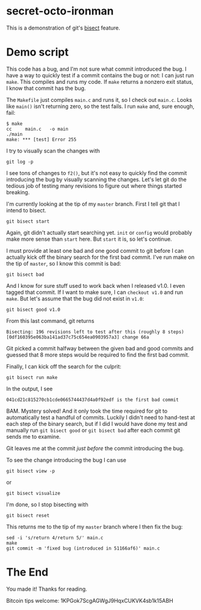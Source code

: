 # secret-octo-ironman

This is a demonstration of git's
[bisect](http://git-scm.com/book/ch6-5.html#Binary-Search) feature.

# Demo script

This code has a bug, and I'm not sure what commit introduced the bug. I have
a way to quickly test if a commit contains the bug or not: I can just run
`make`. This compiles and runs my code. If `make` returns a nonzero exit
status, I know that commit has the bug.

The `Makefile` just compiles `main.c` and runs it, so I check out `main.c`.
Looks like `main()` isn't returning zero, so the test fails. I run `make`
and, sure enough, fail:

    $ make
    cc     main.c   -o main
    ./main
    make: *** [test] Error 255

I try to visually scan the changes with

    git log -p

I see tons of changes to `f2()`, but it's not easy to quickly find the commit
introducing the bug by visually scanning the changes. Let's let git do the
tedious job of testing many revisions to figure out where things started
breaking.

I'm currently looking at the tip of my `master` branch. First I tell
git that I intend to bisect.

    git bisect start

Again, git didn't actually start searching yet. `init` or `config` would
probably make more sense than `start` here. But `start` it is, so let's
continue.

I must provide at least one bad and one good commit to git before I can
actually kick off the binary search for the first bad commit. I've run make on
the tip of `master`, so I know this commit is bad:

    git bisect bad

And I know for sure stuff used to work back when I released v1.0. I even
tagged that commit. If I want to make sure, I can `checkout v1.0` and run
`make`. But let's assume that the bug did not exist in `v1.0`:

    git bisect good v1.0

From this last command, git returns

    Bisecting: 196 revisions left to test after this (roughly 8 steps)
    [0df160395e063ba141ad37c75c654ea0903957a3] change 66a

Git picked a commit halfway between the given bad and good commits and
guessed that 8 more steps would be required to find the first bad commit.

Finally, I can kick off the search for the culprit:

    git bisect run make

In the output, I see

    041cd21c815270cb1cde0665744437d4a0f92edf is the first bad commit

BAM. Mystery solved! And it only took the time required for git to
automatically test a handful of commits. Luckily I didn't need to hand-test at
each step of the binary search, but if I did I would have done my test and
manually run `git bisect good` or `git bisect bad` after each commit git sends
me to examine.

Git leaves me at the commit *just before* the commit introducing the bug.

To see the change introducing the bug I can use

    git bisect view -p
    
or

    git bisect visualize

I'm done, so I stop bisecting with

    git bisect reset

This returns me to the tip of my `master` branch where I then fix the bug:

    sed -i 's/return 4/return 5/' main.c
    make
    git commit -m 'fixed bug (introduced in 51166af6)' main.c

# The End

You made it! Thanks for reading.

Bitcoin tips welcome: 1KPGok7ScgAGWgJ9HqxCUKVK4sb1k15ABH
